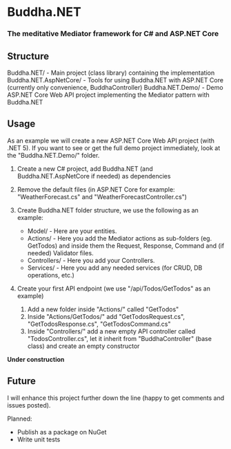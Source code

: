 # Buddha.NET
### The meditative Mediator framework for C# and ASP.NET Core

Structure
------
Buddha.NET/ - Main project (class library) containing the implementation
Buddha.NET.AspNetCore/ - Tools for using Buddha.NET with ASP.NET Core (currently only convenience, BuddhaController)
Buddha.NET.Demo/ - Demo ASP.NET Core Web API project implementing the Mediator pattern with Buddha.NET

Usage
------
As an example we will create a new ASP.NET Core Web API project (with .NET 5).
If you want to see or get the full demo project immediately, look at the "Buddha.NET.Demo/" folder. 

1. Create a new C# project, add Buddha.NET (and Buddha.NET.AspNetCore if needed) as dependencies
2. Remove the default files (in ASP.NET Core for example: "WeatherForecast.cs" and "WeatherForecastController.cs")
3. Create Buddha.NET folder structure, we use the following as an example:
    - Model/ - Here are your entities.
    - Actions/ - Here you add the Mediator actions as sub-folders (eg. GetTodos) and inside them the Request, Response, Command and (if needed) Validator files.
    - Controllers/ - Here you add your Controllers.
    - Services/ - Here you add any needed services (for CRUD, DB operations, etc.)

4. Create your first API endpoint (we use "/api/Todos/GetTodos" as an example)
   1. Add a new folder inside "Actions/" called "GetTodos"
   2. Inside "Actions/GetTodos/" add "GetTodosRequest.cs", "GetTodosResponse.cs", "GetTodosCommand.cs"
   3. Inside "Controllers/" add a new empty API controller called "TodosController.cs", let it inherit from "BuddhaController" (base class) and create an empty constructor
   
**__Under construction__**


Future
------
I will enhance this project further down the line (happy to get comments and issues posted).

Planned:
- Publish as a package on NuGet
- Write unit tests